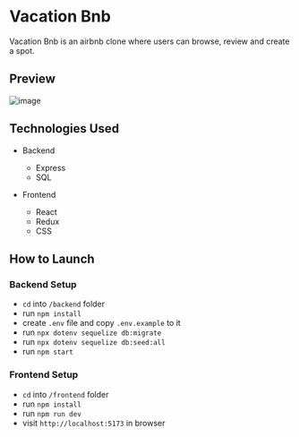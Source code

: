 # Vacation Bnb

Vacation Bnb is an airbnb clone where users can browse, review and create a spot.

## Preview

![image](showcase.png)

## Technologies Used

- Backend
  - Express
  - SQL

- Frontend
  - React
  - Redux
  - CSS


## How to Launch

### Backend Setup

- `cd` into `/backend` folder
- run `npm install` 
- create `.env` file and copy `.env.example` to it
- run `npx dotenv sequelize db:migrate`
- run `npx dotenv sequelize db:seed:all`
- run `npm start`

### Frontend Setup

- `cd` into `/frontend` folder
- run `npm install` 
- run `npm run dev`
- visit `http://localhost:5173` in browser
